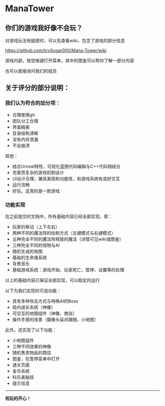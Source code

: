 # ManaTower

## 你们的游戏我好像不会玩？
对游戏玩法有疑惑时，可以先查看wiki，包含了游戏的部分信息

https://github.com/IcySugar000/Mana-Tower/wiki

游戏内部，按空格键打开菜单，其中的图鉴可以帮你了解一部分内容

也可以直接询问我们的组员

## 关于评分的部分说明：
### 我们认为符合的加分项：
- 合理使用git
- 团队分工合理
- 界面精美
- 目录结构清晰
- 没有内存泄漏
- 不会崩溃

其他：
- 结合Unreal特性，可视化蓝图代码编辑与C++代码相结合
- 完善而复杂的游戏机制设计
- UI设计合理，兼具美观和功能性，和游戏系统有良好交互
- 运行流畅
- 好玩，这真的是一款游戏

### 功能实现
在之前提交的文档中，所有基础内容已经全部实现，即：
-	玩家的移动（上下左右）
-	两种不同的魔法阵的绘制方式（左键模式与右键模式）
-	五种完全不同的魔法阵释放的魔法（详情可见wiki或图鉴）
-	三种完全不同的怪物与AI
-	随机生成的地图
-	基础的生命值系统
-	背景音乐
-	基础游戏系统：游戏开始、玩家死亡、暂停、设置等的处理

以上的基础内容已保证全部实现，可以稳定的运行

以下为我们实现的可选功能：
- 具有多种攻击方式与特殊AI的Boss
- 局内成长系统（神像）
- 可交互的地图组件（神像、商店）
- 操作手感的改善（摄像头延迟跟随，小地图）

此外，还实现了以下功能：
- 小地图组件
- 三种不同效果的神像
- 随机售卖物品的商店
- 图鉴，在暂停菜单中打开
- 通关页面
- 金币系统
- 科乐美秘技
- 提示信息

---

**祝玩的开心！**
